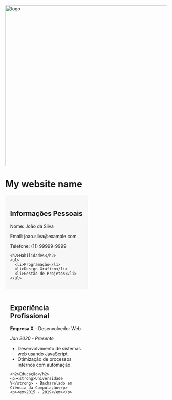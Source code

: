 <div class="header">
  <img src="https://static.vecteezy.com/ti/vetor-gratis/p1/6377392-mapa-mundi-em-fundo-preto-mapa-mundi-modelo-com-continentes-norte-e-america-do-sul-europa-e-asia-africa-e-australia-vetor.jpg" alt="logo" height="500" width="809"/>
  <h1>My website name</h1>
</div

<div style="display: flex; flex-wrap: nowrap; justify-content: space-between;">

  <!-- Lado esquerdo -->
  <div style="width: 45%; background-color: #f7f7f7; padding: 15px; border-right: 1px solid #ccc;">
    <h2>Informações Pessoais</h2>
    <p>Nome: João da Silva</p>
    <p>Email: joao.silva@example.com</p>
    <p>Telefone: (11) 99999-9999</p>

    <h2>Habilidades</h2>
    <ul>
      <li>Programação</li>
      <li>Design Gráfico</li>
      <li>Gestão de Projetos</li>
    </ul>
  </div>

  <!-- Lado direito -->
  <div style="width: 45%; padding: 15px;">
    <h2>Experiência Profissional</h2>
    <p><strong>Empresa X</strong> - Desenvolvedor Web</p>
    <p><em>Jan 2020 - Presente</em></p>
    <ul>
      <li>Desenvolvimento de sistemas web usando JavaScript.</li>
      <li>Otimização de processos internos com automação.</li>
    </ul>

    <h2>Educação</h2>
    <p><strong>Universidade Y</strong> - Bacharelado em Ciência da Computação</p>
    <p><em>2015 - 2019</em></p>
  </div>

</div>
